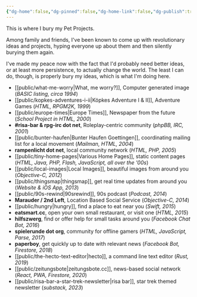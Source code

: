 ```yaml
---
{"dg-home":false,"dg-pinned":false,"dg-home-link":false,"dg-publish":true,"type":"other","disabled rules":["header-increment","yaml-title","yaml-title-alias","file-name-heading"],"title":"Pet Project Sematary","dg-permalink":"pet-project-sematary/","created-date":"2024-03-29T11:27:00","is page":true,"aliases":["Pet Project Sematary"],"linter-yaml-title-alias":"Pet Project Sematary","updated-date":"2025-05-05T17:44:28","tags":["pet-project-sematary"],"dg-path":"pet-project-sematary.md","permalink":"/pet-project-sematary/","dgPassFrontmatter":true,"created":"2024-03-29T11:27:00","updated":"2025-05-05T17:44:28"}
---
```



This is where I bury my Pet Projects.

Among family and friends, I've been known to come up with revolutionary ideas and projects, hyping everyone up about them and then silently burying them again.

I've made my peace now with the fact that I'd probably need better ideas, or at least more persistence, to actually change the world. The least I can do, though, is properly bury my ideas, which is what I'm doing here.

- [[public/what-me-worry\|What, me worry?]], Computer generated image (_BASIC listing, circa 1994_)
- [[public/kopkes-adventures-i-ii\|Köpkes Adventure I & II]], Adventure Games (_HTML, RPGM2K,  1999_)
- [[public/europe-times\|Europe Times]], Newspaper from the future (_School Project in HTML, 2000_)
- **\#risa-bar & rpg-irc dot net**, Roleplay-centric community (_phpBB, IRC, 2001_)
- [[public/bunter-haufen\|Bunter Haufen Goettingen]], coordinating mailing list for a local movement (_Mailman, HTML, 2004_)
- **rampenlicht dot net**, local community network (_HTML, PHP, 2005_)
- [[public/tiny-home-pages\|Various Home Pages]], static content pages (_HTML, Java, PHP, Flash, JavaScript, all over the '00s_)
- [[public/local-images\|Local Images]], beautiful images from around you (_Objective-C, 2012_)
- [[public/thingsmap\|thingsmap]], get real time updates from around you (_Website & iOS App, 2013_)
- [[public/90s-rewind\|90srewind]], 90s podcast (_Podcast, 2014_)
- **Marauder / 2nd Left**, Location Based Social Service  (_Objective-C, 2014_)
- [[public/hungry\|hungry]], find a place to eat near you (_Swift,  2015_)
- **eatsmart.cc**, open your own small restaurant, or visit one (_HTML, 2015_)
- **hilfszwerg**, find or offer help for small tasks around you (_Facebook Chat Bot, 2016_)
- **spielerunde dot org**, community for offline gamers (_HTML, JavaScript, Parse, 2017_)
- **paperboy**, get quickly up to date with relevant news (_Facebook Bot, Firestore, 2018_)
- [[public/the-hecto-text-editor\|hecto]], a command line text editor (_Rust, 2019_)
- [[public/zeitungsbote\|zeitungsbote.cc]], news-based social network (_React, PWA, Firestore, 2020_)
- [[public/risa-bar-a-star-trek-newsletter\|risa bar]], star trek themed newsletter (_substack, 2023_)
